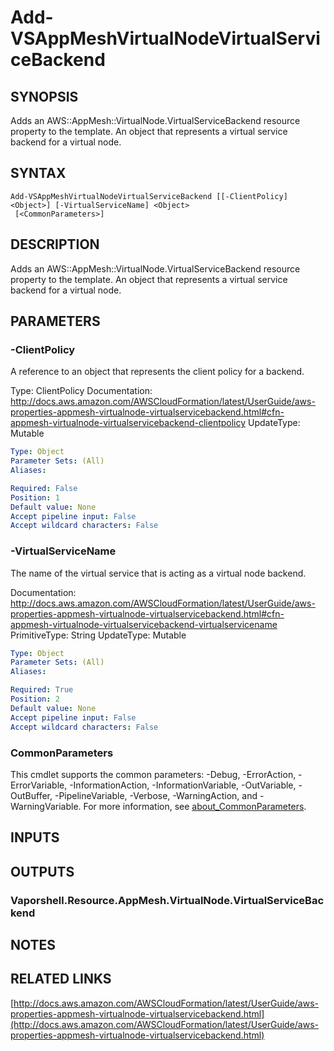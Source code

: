# Add-VSAppMeshVirtualNodeVirtualServiceBackend

## SYNOPSIS
Adds an AWS::AppMesh::VirtualNode.VirtualServiceBackend resource property to the template.
An object that represents a virtual service backend for a virtual node.

## SYNTAX

```
Add-VSAppMeshVirtualNodeVirtualServiceBackend [[-ClientPolicy] <Object>] [-VirtualServiceName] <Object>
 [<CommonParameters>]
```

## DESCRIPTION
Adds an AWS::AppMesh::VirtualNode.VirtualServiceBackend resource property to the template.
An object that represents a virtual service backend for a virtual node.

## PARAMETERS

### -ClientPolicy
A reference to an object that represents the client policy for a backend.

Type: ClientPolicy
Documentation: http://docs.aws.amazon.com/AWSCloudFormation/latest/UserGuide/aws-properties-appmesh-virtualnode-virtualservicebackend.html#cfn-appmesh-virtualnode-virtualservicebackend-clientpolicy
UpdateType: Mutable

```yaml
Type: Object
Parameter Sets: (All)
Aliases:

Required: False
Position: 1
Default value: None
Accept pipeline input: False
Accept wildcard characters: False
```

### -VirtualServiceName
The name of the virtual service that is acting as a virtual node backend.

Documentation: http://docs.aws.amazon.com/AWSCloudFormation/latest/UserGuide/aws-properties-appmesh-virtualnode-virtualservicebackend.html#cfn-appmesh-virtualnode-virtualservicebackend-virtualservicename
PrimitiveType: String
UpdateType: Mutable

```yaml
Type: Object
Parameter Sets: (All)
Aliases:

Required: True
Position: 2
Default value: None
Accept pipeline input: False
Accept wildcard characters: False
```

### CommonParameters
This cmdlet supports the common parameters: -Debug, -ErrorAction, -ErrorVariable, -InformationAction, -InformationVariable, -OutVariable, -OutBuffer, -PipelineVariable, -Verbose, -WarningAction, and -WarningVariable. For more information, see [about_CommonParameters](http://go.microsoft.com/fwlink/?LinkID=113216).

## INPUTS

## OUTPUTS

### Vaporshell.Resource.AppMesh.VirtualNode.VirtualServiceBackend
## NOTES

## RELATED LINKS

[http://docs.aws.amazon.com/AWSCloudFormation/latest/UserGuide/aws-properties-appmesh-virtualnode-virtualservicebackend.html](http://docs.aws.amazon.com/AWSCloudFormation/latest/UserGuide/aws-properties-appmesh-virtualnode-virtualservicebackend.html)

